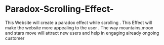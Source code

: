 # Paradox-Scrolling-Effect-
This Website will create a paradox effect while scrolling .
This Effect will make the website more appealing to the user .
The way mountains,moon and stars move will attract new users and help in engaging already ongoing customer
